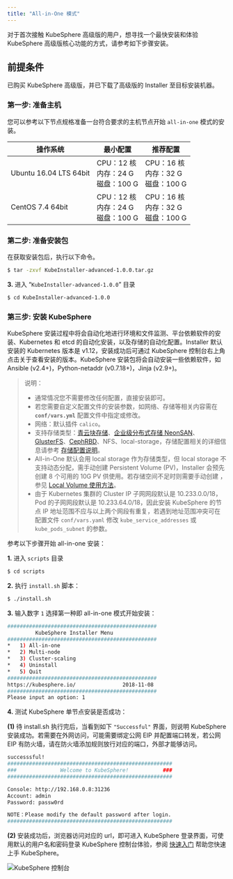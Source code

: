 ```yaml
---
title: "All-in-One 模式"
---
```

对于首次接触 KubeSphere 高级版的用户，想寻找一个最快安装和体验 KubeSphere 高级版核心功能的方式，请参考如下步骤安装。

## 前提条件

已购买 KubeSphere 高级版，并已下载了高级版的 Installer 至目标安装机器。

### 第一步: 准备主机

您可以参考以下节点规格准备一台符合要求的主机节点开始 `all-in-one` 模式的安装。

| 操作系统 | 最小配置 | 推荐配置 |
| --- | --- | --- |
| Ubuntu 16.04 LTS 64bit | CPU：12 核 <br/> 内存：24 G <br/> 磁盘：100 G | CPU：16 核 <br/> 内存：32 G <br/> 磁盘：100 G |
| CentOS 7.4 64bit | CPU：12 核 <br/> 内存：24 G <br/> 磁盘：100 G | CPU：16 核 <br/> 内存：32 G <br/> 磁盘：100 G |

### 第二步: 准备安装包

在获取安装包后，执行以下命令。

```bash
$ tar -zxvf KubeInstaller-advanced-1.0.0.tar.gz
```

**3.** 进入 “`KubeInstaller-advanced-1.0.0`” 目录

```bash
$ cd KubeInstaller-advanced-1.0.0
```

### 第三步: 安装 KubeSphere

KubeSphere 安装过程中将会自动化地进行环境和文件监测、平台依赖软件的安装、Kubernetes 和 etcd 的自动化安装，以及存储的自动化配置。Installer 默认安装的 Kubernetes 版本是 v1.12，安装成功后可通过 KubeSphere 控制台右上角点击关于查看安装的版本。KubeSphere 安装包将会自动安装一些依赖软件，如 Ansible (v2.4+)，Python-netaddr (v0.7.18+)，Jinja (v2.9+)。

> 说明：
> - 通常情况您不需要修改任何配置，直接安装即可。
> - 若您需要自定义配置文件的安装参数，如网络、存储等相关内容需在 **`conf/vars.yml`** 配置文件中指定或修改。
> - 网络：默认插件 `calico`。
> - 支持存储类型：[青云块存储](https://docs.qingcloud.com/product/storage/volume/)、[企业级分布式存储 NeonSAN](https://docs.qingcloud.com/product/storage/volume/super_high_performance_shared_volume/)、[GlusterFS](https://www.gluster.org/)、[CephRBD](https://ceph.com/)、NFS、local-storage，存储配置相关的详细信息请参考 [存储配置说明](#存储配置说明)。
> - All-in-One 默认会用 local storage 作为存储类型，但 local storage 不支持动态分配，需手动创建 Persistent Volume (PV)，Installer 会预先创建 8 个可用的 10G PV 供使用。若存储空间不足时则需要手动创建 ，参见 [Local Volume 使用方法](../manage-storages/#local-volume-使用方法)。
> - 由于 Kubernetes 集群的 Cluster IP 子网网段默认是 10.233.0.0/18，Pod 的子网网段默认是 10.233.64.0/18，因此安装 KubeSphere 的节点 IP 地址范围不应与以上两个网段有重复，若遇到地址范围冲突可在配置文件 `conf/vars.yaml` 修改 `kube_service_addresses` 或 `kube_pods_subnet` 的参数。

参考以下步骤开始 all-in-one 安装：

**1.** 进入 `scripts` 目录

```bash
$ cd scripts
```

**2.** 执行 `install.sh` 脚本：

```bash
$ ./install.sh
```

**3.** 输入数字 `1` 选择第一种即 all-in-one 模式开始安装：

```bash
################################################
         KubeSphere Installer Menu
################################################
*   1) All-in-one
*   2) Multi-node
*   3) Cluster-scaling
*   4) Uninstall
*   5) Quit
################################################
https://kubesphere.io/               2018-11-08
################################################
Please input an option: 1

```

**4.** 测试 KubeSphere 单节点安装是否成功：

**(1)** 待 install.sh 执行完后，当看到如下 `"Successful"` 界面，则说明 KubeSphere 安装成功。若需要在外网访问，可能需要绑定公网 EIP 并配置端口转发，若公网 EIP 有防火墙，请在防火墙添加规则放行对应的端口，外部才能够访问。

```bash
successsful!
#####################################################
###              Welcome to KubeSphere!           ###
#####################################################

Console: http://192.168.0.8:31236
Account: admin
Password: passw0rd

NOTE：Please modify the default password after login.
#####################################################
```
**(2)** 安装成功后，浏览器访问对应的 url，即可进入 KubeSphere 登录界面，可使用默认的用户名和密码登录 KubeSphere 控制台体验，参阅 [快速入门](../../quick-start/quick-start-guide) 帮助您快速上手 KubeSphere。

![KubeSphere 控制台](/kubesphere-console.png)

